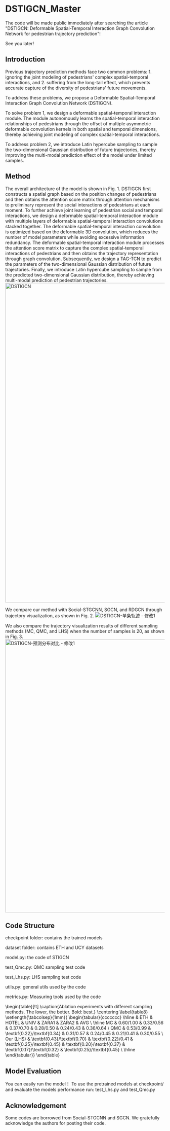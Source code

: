 # DSTIGCN_Master

The code will be made public immediately after searching the article "DSTIGCN: Deformable Spatial-Temporal Interaction Graph Convolution Network for pedestrian trajectory prediction"!

See you later!

## Introduction
Previous trajectory prediction methods face two common problems: 1. ignoring the joint modeling of pedestrians' complex spatial-temporal interactions, and 2. suffering from the long-tail effect, which prevents accurate capture of the diversity of pedestrians' future movements. 

To address these problems, we propose a Deformable Spatial-Temporal Interaction Graph Convolution Network (DSTIGCN). 

To solve problem 1, we design a deformable spatial-temporal interaction module. The module autonomously learns the spatial-temporal interaction relationships of pedestrians through the offset of multiple asymmetric deformable convolution kernels in both spatial and temporal dimensions, thereby achieving joint modeling of complex spatial-temporal interactions. 

To address problem 2, we introduce Latin hypercube sampling to sample the two-dimensional Gaussian distribution of future trajectories, thereby improving the multi-modal prediction effect of the model under limited samples.

## Method
The overall architecture of the model is shown in Fig. 1. DSTIGCN first constructs a spatial graph based on the position changes of pedestrians and then obtains the attention score matrix through attention mechanisms to preliminary represent the social interactions of pedestrians at each moment. To further achieve joint learning of pedestrian social and temporal interactions, we design a deformable spatial-temporal interaction module with multiple layers of deformable spatial-temporal interaction convolutions stacked together. The deformable spatial-temporal interaction convolution is optimized based on the deformable 3D convolution, which reduces the number of model parameters while avoiding excessive information redundancy. The deformable spatial-temporal interaction module processes the attention score matrix to capture the complex spatial-temporal interactions of pedestrians and then obtains the trajectory representation through graph convolution. Subsequently, we design a TAG-TCN to predict the parameters of the two-dimensional Gaussian distribution of future trajectories. Finally, we introduce Latin hypercube sampling to sample from the predicted two-dimensional Gaussian distribution, thereby achieving multi-modal prediction of pedestrian trajectories.
<img width="1008" alt="DSTIGCN" src="https://github.com/user-attachments/assets/e78300c4-f241-4892-8b8e-07dac2440ccd" />



We compare our method with Social-STGCNN, SGCN, and RDGCN through trajectory visualization, as shown in Fig. 2.
![DSTIGCN-单条轨迹 - 修改1](https://github.com/user-attachments/assets/1d7bcb0b-9670-46af-8ca9-ace215a04e82)

We also compare the trajectory visualization results of different sampling methods (MC, QMC, and LHS) when the number of samples is 20, as shown in Fig. 3.
<img width="862" alt="DSTIGCN-预测分布对比 - 修改1" src="https://github.com/user-attachments/assets/586cbf19-997c-4f45-9c12-b6c5b3cee063" />


## Code Structure
checkpoint folder: contains the trained models

dataset folder: contains ETH and UCY datasets

model.py: the code of STIGCN

test_Qmc.py: QMC sampling test code

test_Lhs.py: LHS sampling test code

utils.py: general utils used by the code

metrics.py: Measuring tools used by the code


\begin{table}[!t]
\caption{Ablation experiments with different sampling methods. The lower, the better. Bold: best.}
\centering
\label{table8}
\setlength{\tabcolsep}{1mm}{
\begin{tabular}{ccccccc}
\hline
          & ETH       & HOTEL     & UNIV      & ZARA1     & ZARA2     & AVG       \\ \hline
MC        & 0.60/1.00 & 0.33/0.56 & 0.37/0.70 & 0.28/0.50 & 0.24/0.43 & 0.36/0.64 \\
QMC       & 0.53/0.99 & \textbf{0.22}/\textbf{0.34} & 0.31/0.57 & 0.24/0.45 & 0.21/0.41 & 0.30/0.55 \\
Our (LHS) & \textbf{0.43}/\textbf{0.70} & \textbf{0.22}/0.41 & \textbf{0.25}/\textbf{0.45} & \textbf{0.20}/\textbf{0.37} & \textbf{0.17}/\textbf{0.32} & \textbf{0.25}/\textbf{0.45} \\ \hline
\end{tabular}}
\end{table}


## Model Evaluation
You can easily run the model！ To use the pretrained models at checkpoint/ and evaluate the models performance run:  test_Lhs.py and test_Qmc.py



## Acknowledgement
Some codes are borrowed from Social-STGCNN and SGCN. We gratefully acknowledge the authors for posting their code.


